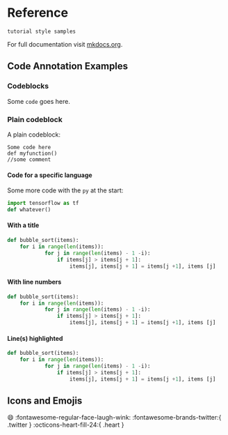 # Reference
`tutorial style samples`

For full documentation visit [mkdocs.org](https://www.mkdocs.org).

## Code Annotation Examples

### Codeblocks

Some `code` goes here.

### Plain codeblock

A plain codeblock:

``` 
Some code here
def myfunction()
//some comment
```

#### Code for a specific language

Some more code with the `py` at the start:

```py
import tensorflow as tf
def whatever()
```
#### With a title

``` py title="bubble_sort.py"
def bubble_sort(items):
    for i in range(len(items)):
            for j in range(len(items) - 1 -i):
                if items[j] > items[j + 1]:
                    items[j], items[j + 1] = items[j +1], items [j]


```

#### With line numbers

``` py linenums="1"
def bubble_sort(items):
    for i in range(len(items)):
            for j in range(len(items) - 1 -i):
                if items[j] > items[j + 1]:
                    items[j], items[j + 1] = items[j +1], items [j]
```

#### Line(s) highlighted
``` py hl_lines="2 3"
def bubble_sort(items):
    for i in range(len(items)):
            for j in range(len(items) - 1 -i):
                if items[j] > items[j + 1]:
                    items[j], items[j + 1] = items[j +1], items [j]
```

## Icons and Emojis

:smile: :fontawesome-regular-face-laugh-wink: :fontawesome-brands-twitter:{ .twitter } :octicons-heart-fill-24:{ .heart }